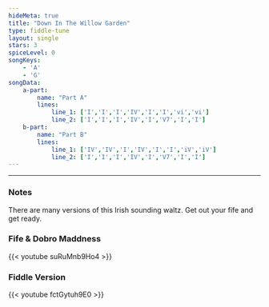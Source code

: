 ```yaml
---
hideMeta: true
title: "Down In The Willow Garden"
type: fiddle-tune
layout: single
stars: 3
spiceLevel: 0
songKeys:
    - 'A'
    - 'G'
songData:
    a-part:
        name: "Part A"
        lines:
            line_1: ['I','I','I','IV','I','I','vi','vi']
            line_2: ['I','I','I','IV','I','V7','I','I']
    b-part:
        name: "Part B"
        lines:
            line_1: ['IV','IV','I','IV','I','I','iV','iV']
            line_2: ['I','I','I','IV','I','V7','I','I']
---
```


---
### Notes
There are many versions of this Irish sounding waltz. Get out your fife and get ready.

### Fife & Dobro Maddness
{{< youtube suRuMnb9Ho4 >}}

### Fiddle Version
{{< youtube fctGytuh9E0 >}}